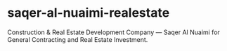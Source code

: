 # saqer-al-nuaimi-realestate
Construction &amp; Real Estate Development Company — Saqer Al Nuaimi for General Contracting and Real Estate Investment.
